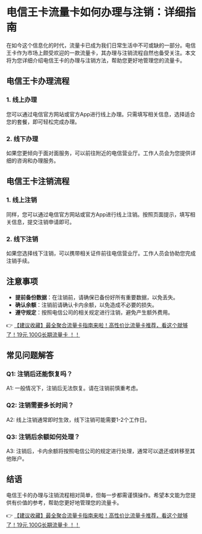 # 电信王卡流量卡如何办理与注销：详细指南

在如今这个信息化的时代，流量卡已成为我们日常生活中不可或缺的一部分。电信王卡作为市场上颇受欢迎的一款流量卡，其办理与注销流程自然也备受关注。本文将为您详细介绍电信王卡的办理与注销方法，帮助您更好地管理您的流量卡。

## 电信王卡办理流程

### 1. 线上办理
您可以通过电信官方网站或官方App进行线上办理。只需填写相关信息，选择适合您的套餐，即可轻松完成办理。

### 2. 线下办理
如果您更倾向于面对面服务，可以前往附近的电信营业厅。工作人员会为您提供详细的咨询和办理服务。

## 电信王卡注销流程

### 1. 线上注销
同样，您可以通过电信官方网站或官方App进行线上注销。按照页面提示，填写相关信息，提交注销申请即可。

### 2. 线下注销
如果您选择线下注销，可以携带相关证件前往电信营业厅。工作人员会协助您完成注销手续。

## 注意事项

- **提前备份数据**：在注销前，请确保已备份好所有重要数据，以免丢失。
- **确认余额**：注销前请确认卡内余额，以免造成不必要的损失。
- **遵守规定**：按照电信公司的相关规定进行注销，避免产生额外费用。

👉 [【建议收藏】最全聚合流量卡指南来啦！高性价比流量卡推荐，看这个就够了！19元 100G长期流量卡 ！！](https://bit.ly/Liuliangka)

## 常见问题解答

### Q1: 注销后还能恢复吗？
A1: 一般情况下，注销后无法恢复。请在注销前慎重考虑。

### Q2: 注销需要多长时间？
A2: 线上注销通常即时生效，线下注销可能需要1-2个工作日。

### Q3: 注销后余额如何处理？
A3: 注销后，卡内余额将按照电信公司的规定进行处理，通常可以退还或转移至其他账户。

## 结语

电信王卡的办理与注销流程相对简单，但每一步都需谨慎操作。希望本文能为您提供有价值的参考，帮助您更好地管理您的流量卡。

👉 [【建议收藏】最全聚合流量卡指南来啦！高性价比流量卡推荐，看这个就够了！19元 100G长期流量卡 ！！](https://bit.ly/Liuliangka)